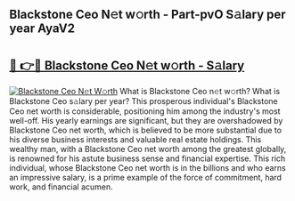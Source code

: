 ## Blackstone Ceo N𝚎t w𝚘rth - Part-pvO S𝚊lary per year AyaV2

# <h2><a href="http://gc02sqp.nevu.top/?p=Blackstone+Ceo">🔗 👉🔴 Blackstone Ceo N𝚎t w𝚘rth - S𝚊lary</a></h2>

[![Blackstone Ceo N𝚎t W𝚘rth](https://i.imgur.com/Oavwk0R.jpeg)](http://gc02sqp.nevu.top/?p=Blackstone+Ceo)
What is Blackstone Ceo n𝚎t w𝚘rth? What is Blackstone Ceo s𝚊lary per year?
This prosperous individual's Blackstone Ceo net worth is considerable, positioning him among the industry's most well-off. His yearly earnings are significant, but they are overshadowed by Blackstone Ceo net worth, which is believed to be more substantial due to his diverse business interests and valuable real estate holdings. This wealthy man, with a Blackstone Ceo net worth among the greatest globally, is renowned for his astute business sense and financial expertise. This rich individual, whose Blackstone Ceo net worth is in the billions and who earns an impressive salary, is a prime example of the force of commitment, hard work, and financial acumen.

